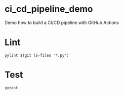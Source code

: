 # ci_cd_pipeline_demo
Demo how to build a CI/CD pipeline with GitHub Actions 

# Lint
```shell
pylint $(git ls-files '*.py')
```

# Test
```shell
pytest
```